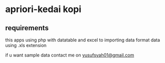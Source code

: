 # apriori-kedai kopi 
## requirements
this apps using php with datatable and excel to importing data
format data using .xls extension

if u want sample data contact me on yusufsyah01@gmail.com



